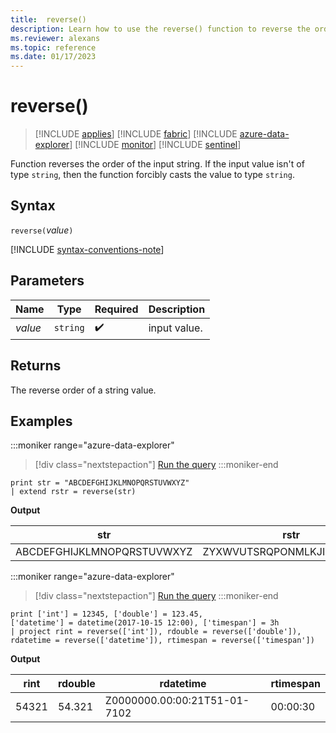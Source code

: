 ```yaml
---
title:  reverse()
description: Learn how to use the reverse() function to reverse the order of the input string.
ms.reviewer: alexans
ms.topic: reference
ms.date: 01/17/2023
---
```

# reverse()

> [!INCLUDE [applies](../includes/applies-to-version/applies.md)] [!INCLUDE [fabric](../includes/applies-to-version/fabric.md)] [!INCLUDE [azure-data-explorer](../includes/applies-to-version/azure-data-explorer.md)] [!INCLUDE [monitor](../includes/applies-to-version/monitor.md)] [!INCLUDE [sentinel](../includes/applies-to-version/sentinel.md)]

Function reverses the order of the input string.
If the input value isn't of type `string`, then the function forcibly casts the value to type `string`.

## Syntax

`reverse(`*value*`)`

[!INCLUDE [syntax-conventions-note](../includes/syntax-conventions-note.md)]

## Parameters

| Name | Type | Required | Description |
|--|--|--|--|
| *value* | `string` |  :heavy_check_mark: | input value.|  

## Returns

The reverse order of a string value.

## Examples

:::moniker range="azure-data-explorer"
> [!div class="nextstepaction"]
> <a href="https://dataexplorer.azure.com/clusters/help/databases/Samples?query=H4sIAAAAAAAAAysoyswrUSguKVKwVVBydHJ2cXVz9/D08vbx9fMPCAwKDgkNC4+IjFLiqlFIrShJzUtRKIIoLkotSy0qTtUA8jQB/i1rL0UAAAA=" target="_blank">Run the query</a>
:::moniker-end

```kusto
print str = "ABCDEFGHIJKLMNOPQRSTUVWXYZ"
| extend rstr = reverse(str)
```

**Output**

|str|rstr|
|---|---|
|ABCDEFGHIJKLMNOPQRSTUVWXYZ|ZYXWVUTSRQPONMLKJIHGFEDCBA|

:::moniker range="azure-data-explorer"
> [!div class="nextstepaction"]
> <a href="https://dataexplorer.azure.com/clusters/help/databases/Samples?query=H4sIAAAAAAAAAysoyswrUYhWB5LqsQq2CoZGxiamOkCBlPzSpJxUmJgeSJALKJpYklqSmQsRh3E0jAwMzXUNDXQNTYFqrQwMNEEGgGSKCxLzwEqNM7hqFAqK8rNSk0sUwFbaKhSllqUWFadqQC0HaiqCWIoiB3MHUJqrCGYjqgq4m0BGwKxFUYJwiyYA300QcvEAAAA=" target="_blank">Run the query</a>
:::moniker-end

```kusto
print ['int'] = 12345, ['double'] = 123.45, 
['datetime'] = datetime(2017-10-15 12:00), ['timespan'] = 3h
| project rint = reverse(['int']), rdouble = reverse(['double']), 
rdatetime = reverse(['datetime']), rtimespan = reverse(['timespan'])
```

**Output**

|rint|rdouble|rdatetime|rtimespan|
|---|---|---|---|
|54321|54.321|Z0000000.00:00:21T51-01-7102|00:00:30|
